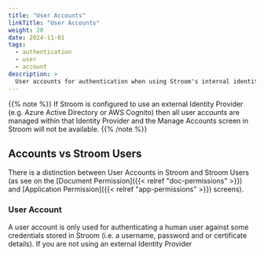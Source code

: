 ```yaml
---
title: "User Accounts"
linkTitle: "User Accounts"
weight: 20
date: 2024-11-01
tags:
  - authentication
  - user
  - account
description: >
  User accounts for authentication when using Stroom's internal identity provider.
---
```


{{% note %}}
If Stroom is configured to use an external Identity Provider (e.g. Azure Active Directory or AWS Cognito) then all user accounts are managed within that Identity Provider and the Manage Accounts screen in Stroom will not be available.
{{% /note %}}

## Accounts vs Stroom Users

There is a distinction between User Accounts in Stroom and Stroom Users (as see on the [Document Permission]({{< relref "doc-permissions" >}}) and [Application Permission]({{< relref "app-permissions" >}}) screens).


### User Account

A user account is only used for authenticating a human user against some credentials stored in Stroom (i.e. a username, password and or certificate details).
If you are not using an external Identity Provider





